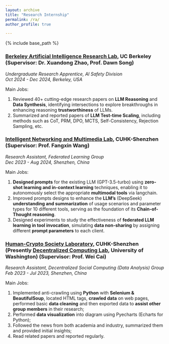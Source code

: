 ```yaml
---
layout: archive
title: "Research Internship"
permalink: /ra/
author_profile: true

---
```


{% include base_path %}

### [Berkeley Artificial Intelligence Research Lab](https://bair.berkeley.edu), UC Berkeley (Supervisor: Dr. Xuandong Zhao, Prof. Dawn Song)
*Undergraduate Research Apprentice, AI Safety Division*  
*Oct 2024 - Dec 2024, Berkeley, USA*

Main Jobs:
1. Reviewed 40+ cutting-edge research papers on **LLM Reasoning** and **Data Synthesis**, identifying intersections to explore breakthroughs in enhancing reasoning **trustworthiness** of LLMs.
2. Summarized and reported papers of **LLM Test-time Scaling**, including methods such as CoT, PRM, DPO, MCTS, Self-Consistency, Rejection Sampling, etc.

### [Intelligent Networking and Multimedia Lab](https://mypage.cuhk.edu.cn/academics/wangfangxin/opening.html), CUHK-Shenzhen (Supervisor: Prof. Fangxin Wang)
*Research Assistant, Federated Learning Group*  
*Dec 2023 - Aug 2024, Shenzhen, China*

Main Jobs:
1. **Designed prompts** for the existing LLM (GPT-3.5-turbo) using **zero-shot learning and in-context learning** techniques, enabling it to autonomously select the appropriate **multimodal tools** via langchain.
2. Improved prompts designs to enhance the **LLM’s** (DeepSeek) **understanding and summarization** of usage scenarios and parameter types for 10 different tools, serving as the foundation of its **Chain-of-Thought reasoning**.
3. Designed experiments to study the effectiveness of **federated LLM learning in tool invocation**, simulating **data non-sharing** by assigning different **prompt parameters** to each client.

### [Human-Crypto Society Laboratory](https://hcslab.cuhk.edu.cn/), CUHK-Shenzhen (Presently [Decentralized Computing Lab](https://sites.uw.edu/weicaics/), University of Washington) (Supervisor: Prof. Wei Cai)
*Research Assistant, Decentralized Social Computing (Data Analysis) Group*  
*Feb 2023 - Jul 2023, Shenzhen, China*

Main Jobs:
1. Implemented anti-crawling using **Python** with **Selenium & BeautifulSoup**, located HTML tags, **crawled data** on web pages, performed basic **data cleaning** and then exported data to **assist other group members** in their research;
2. Performed **data visualization** into diagram using Pyecharts (Echarts for Python);
3. Followed the news from both academia and industry, summarized them and provided initial insights;
4. Read related papers and reported regularly.
